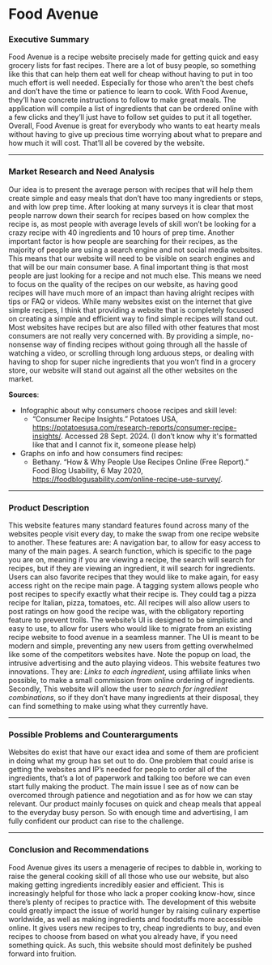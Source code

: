 # Food Avenue

### Executive Summary

Food Avenue is a recipe website precisely made for getting quick and easy grocery lists for fast recipes. There are a lot of busy people, so something like this that can help them eat well for cheap without having to put in too much effort is well needed. Especially for those who aren’t the best chefs and don’t have the time or patience to learn to cook. With Food Avenue, they’ll have concrete instructions to follow to make great meals. The application will compile a list of ingredients that can be ordered online with a few clicks and they’ll just have to follow set guides to put it all together. Overall, Food Avenue is great for everybody who wants to eat hearty meals without having to give up precious time worrying about what to prepare and how much it will cost. That’ll all be covered by the website.

---

### Market Research and Need Analysis

Our idea is to present the average person with recipes that will help them create simple and easy meals that don’t have too many ingredients or steps, and with low prep time. After looking at many surveys it is clear that most people narrow down their search for recipes based on how complex the recipe is, as most people with average levels of skill won’t be looking for a crazy recipe with 40 ingredients and 10 hours of prep time. Another important factor is how people are searching for their recipes, as the majority of people are using a search engine and not social media websites. This means that our website will need to be visible on search engines and that will be our main consumer base. A final important thing is that most people are just looking for a recipe and not much else. This means we need to focus on the quality of the recipes on our website, as having good recipes will have much more of an impact than having alright recipes with tips or FAQ or videos. 
While many websites exist on the internet that give simple recipes, I think that providing a website that is completely focused on creating a simple and efficient way to find simple recipes will stand out. Most websites have recipes but are also filled with other features that most consumers are not really very concerned with. By providing a simple, no-nonsense way of finding recipes without going through all the hassle of watching a video, or scrolling through long arduous steps, or dealing with having to shop for super niche ingredients that you won’t find in a grocery store, our website will stand out against all the other websites on the market.

**Sources**: 
- Infographic about why consumers choose recipes and skill level:
  - “Consumer Recipe Insights.” Potatoes USA, https://potatoesusa.com/research-reports/consumer-recipe-insights/. Accessed 28 Sept. 2024.
(I don’t know why it's formatted like that and I cannot fix it, someone please help)
- Graphs on info and how consumers find recipes:
  - Bethany. “How & Why People Use Recipes Online (Free Report).” Food Blog Usability, 6 May 2020, https://foodblogusability.com/online-recipe-use-survey/.

---

### Product Description

This website features many standard features found across many of the websites people visit every day, to make the swap from one recipe website to another. These features are: A navigation bar, to allow for easy access to many of the main pages. A search function, which is specific to the page you are on, meaning if you are viewing a recipe, the search will search for recipes, but if they are viewing an ingredient, it will search for ingredients. Users can also favorite recipes that they would like to make again, for easy access right on the recipe main page. A tagging system allows people who post recipes to specify exactly what their recipe is. They could tag a pizza recipe for Italian, pizza, tomatoes, etc. All recipes will also allow users to post ratings on how good the recipe was, with the obligatory reporting feature to prevent trolls.
The website’s UI is designed to be simplistic and easy to use, to allow for users who would like to migrate from an existing recipe website to food avenue in a seamless manner. The UI is meant to be modern and simple, preventing any new users from getting overwhelmed like some of the competitors websites have. Note the popup on load, the intrusive advertising and the auto playing videos. 
This website features two innovations. They are: *Links to each ingredient*, using affiliate links when possible, to make a small commission from online ordering of ingredients. Secondly, This website will allow the user to *search for ingredient combinations*, so if they don’t have many ingredients at their disposal, they can find something to make using what they currently have.

---

### Possible Problems and Counterarguments

Websites do exist that have our exact idea and some of them are proficient in doing what my group has set out to do. One problem that could arise is getting the websites and IP’s needed for people to order all of the ingredients, that’s a lot of paperwork and talking too before we can even start fully making the product.  The main issue I see as of now can be overcomed through patience and negotiation and as for how we can stay relevant. Our product mainly focuses on quick and cheap meals that appeal to the everyday busy person. So with enough time and advertising, I am fully confident our product can rise to the challenge. 

---

### Conclusion and Recommendations

Food Avenue gives its users a menagerie of recipes to dabble in, working to raise the general cooking skill of all those who use our website, but also making getting ingredients incredibly easier and efficient. This is increasingly helpful for those who lack a proper cooking know-how, since there’s plenty of recipes to practice with. The development of this website could greatly impact the issue of world hunger by raising culinary expertise worldwide, as well as making ingredients and foodstuffs more accessible online. It gives users new recipes to try, cheap ingredients to buy, and even recipes to choose from based on what you already have, if you need something quick. As such, this website should most definitely be pushed forward into fruition.
